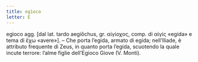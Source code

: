 ```yaml
---
title: egìoco
letter: E
---
```

egìoco agg. [dal lat. tardo aegiŏchus, gr. αἰγίοχος, comp. di αἰγίς «egida» e tema di ἔχω «avere»]. – Che porta l’egida, armato di egida; nell’Iliade, è attributo frequente di Zeus, in quanto porta l’egida, scuotendo la quale incute terrore: l’alme figlie dell’Egioco Giove (V. Monti).